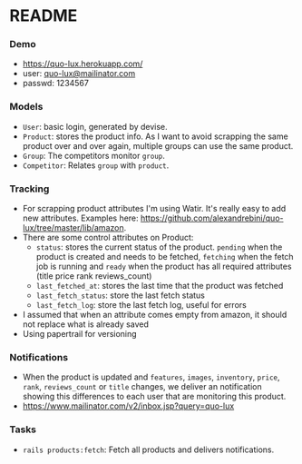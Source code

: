# README

### Demo
- https://quo-lux.herokuapp.com/
- user: quo-lux@mailinator.com
- passwd: 1234567


### Models
- `User`: basic login, generated by devise. 
- `Product`: stores the product info. As I want to avoid scrapping the same product over and over again, multiple groups can use the same product.
- `Group`: The competitors monitor `group`.
- `Competitor`: Relates `group` with `product`.


### Tracking
- For scrapping product attributes I'm using Watir. It's really easy to add new attributes. Examples here: https://github.com/alexandrebini/quo-lux/tree/master/lib/amazon.
- There are some control attributes on Product:
  * `status`: stores the current status of the product. `pending` when the product is created and needs to be fetched, `fetching` when the fetch job is running and `ready` when the product has all required attributes (title price rank reviews_count)
  * `last_fetched_at`: stores the last time that the product was fetched 
  * `last_fetch_status`: store the last fetch status 
  * `last_fetch_log`: store the last fetch log, useful for errors
- I assumed that when an attribute comes empty from amazon, it should not replace what is already saved
- Using papertrail for versioning


### Notifications
- When the product is updated and `features`, `images`, `inventory`, `price`, `rank`, `reviews_count` or `title` changes, we deliver an notification showing this differences to each user that are monitoring this product.
- https://www.mailinator.com/v2/inbox.jsp?query=quo-lux


### Tasks
- `rails products:fetch`: Fetch all products and delivers notifications.
